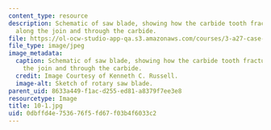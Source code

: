 ```yaml
---
content_type: resource
description: Schematic of saw blade, showing how the carbide tooth fractured both
  along the join and through the carbide.
file: https://ol-ocw-studio-app-qa.s3.amazonaws.com/courses/3-a27-case-studies-in-forensic-metallurgy-fall-2007/0dbffd4e753676f5fd67f03b4f6033c2_10-1.jpg
file_type: image/jpeg
image_metadata:
  caption: Schematic of saw blade, showing how the carbide tooth fractured both along
    the join and through the carbide.
  credit: Image Courtesy of Kenneth C. Russell.
  image-alt: Sketch of rotary saw blade.
parent_uid: 8633a449-f1ac-d255-ed81-a8379f7ee3e8
resourcetype: Image
title: 10-1.jpg
uid: 0dbffd4e-7536-76f5-fd67-f03b4f6033c2
---
```

